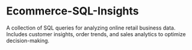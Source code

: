 # Ecommerce-SQL-Insights
A collection of SQL queries for analyzing online retail business data. Includes customer insights, order trends, and sales analytics to optimize decision-making.

